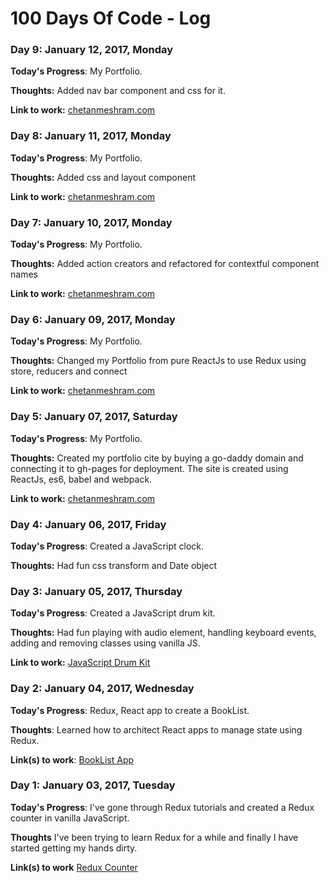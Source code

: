 # 100 Days Of Code - Log

### Day 9: January 12, 2017, Monday

**Today's Progress**: My Portfolio.

**Thoughts:** Added nav bar component and css for it.

**Link to work:** [chetanmeshram.com](http://chetanmeshram.com)

### Day 8: January 11, 2017, Monday

**Today's Progress**: My Portfolio.

**Thoughts:** Added css and layout component

**Link to work:** [chetanmeshram.com](http://chetanmeshram.com)

### Day 7: January 10, 2017, Monday

**Today's Progress**: My Portfolio.

**Thoughts:** Added action creators and refactored for contextful component names

**Link to work:** [chetanmeshram.com](http://chetanmeshram.com)

### Day 6: January 09, 2017, Monday

**Today's Progress**: My Portfolio.

**Thoughts:** Changed my Portfolio from pure ReactJs to use Redux using store, reducers and connect

**Link to work:** [chetanmeshram.com](http://chetanmeshram.com)

### Day 5: January 07, 2017, Saturday

**Today's Progress**: My Portfolio.

**Thoughts:** Created my portfolio cite by buying a go-daddy domain and connecting it to gh-pages for deployment. The site is created using ReactJs, es6, babel and webpack.

**Link to work:** [chetanmeshram.com](http://chetanmeshram.com)

### Day 4: January 06, 2017, Friday

**Today's Progress**: Created a JavaScript clock.

**Thoughts:** Had fun css transform and Date object


### Day 3: January 05, 2017, Thursday

**Today's Progress**: Created a JavaScript drum kit.

**Thoughts:** Had fun playing with audio element, handling keyboard events, adding and removing classes using vanilla JS.

**Link to work:** [JavaScript Drum Kit](http://codepen.io/cheetahM/pen/MJYNXj)

### Day 2: January 04, 2017, Wednesday

**Today's Progress**: Redux, React app to create a BookList.

**Thoughts**: Learned how to architect React apps to manage state using Redux.

**Link(s) to work**: [BookList App](https://github.com/cheetahM/ReduxApp.git)


### Day 1: January 03, 2017, Tuesday

**Today's Progress**: I've gone through Redux tutorials and created a Redux counter in vanilla JavaScript.

**Thoughts** I've been trying to learn Redux for a while and finally I have started getting my hands dirty.

**Link(s) to work** [Redux Counter](https://github.com/cheetahM/reduxCounter.git)

